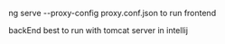 ng serve --proxy-config proxy.conf.json  to run frontend

backEnd best to run with tomcat server in intellij
